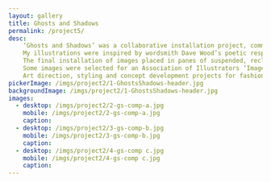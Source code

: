 ```yaml
---
layout: gallery
title: Ghosts and Shadows
permalink: /project5/
desc:
    ‘Ghosts and Shadows’ was a collaborative installation project, commissioned by The Beetroot Tree Gallery in Derbyshire.
    My illustrations were inspired by wordsmith Dave Wood’s poetic response to the gallery’s history - they were realised as a set of sequential visuals and typographic snippets that told a story.
    The final installation of images placed in panes of suspended, reclaimed window frames was shown in the actual gallery space - accompanied by readings and atmospheric audio.
    Some images were selected for an Association of Illustrators ‘Images’ book and  exhibition.
    Art direction, styling and concept development projects for fashion and photography.
pickerImage: /imgs/project2/1-GhostsShadows-header.jpg
backgroundImage: /imgs/project2/1-GhostsShadows-header.jpg
images:
  - desktop: /imgs/project2/2-gs-comp-a.jpg
    mobile: /imgs/project2/2-gs-comp-a.jpg
    caption: 
  - desktop: /imgs/project2/3-gs-comp-b.jpg
    mobile: /imgs/project2/3-gs-comp-b.jpg
    caption: 
  - desktop: /imgs/project2/4-gs-comp c.jpg
    mobile: /imgs/project2/4-gs-comp c.jpg
    caption: 
---
```


